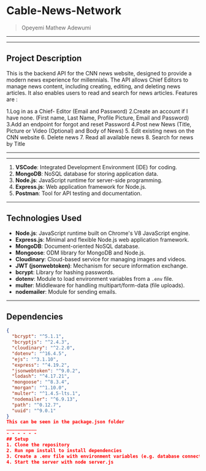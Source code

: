 # Cable-News-Network

> Opeyemi Mathew Adewumi
_____
-----

## Project Description
This is the backend API for the CNN news website, designed to provide a modern news experience for millennials. The API allows Chief Editors to manage news content, including creating, editing, and deleting news articles. It also enables users to read and search for news articles. Features are :

1.Log in as a Chief- Editor (Email and Password)
2.Create an account if I have none. (First name, Last Name, Profile 
Picture, Email and Password)
3.Add an endpoint for forgot and reset Password
4.Post new News (Title, Picture or Video (Optional) and Body of News)
5. Edit existing news on the CNN website
6. Delete news
7. Read all available news
8. Search for news by Title
___________
- - - - - -

1. **VSCode**: Integrated Development Environment (IDE) for coding.
2. **MongoDB**: NoSQL database for storing application data.
3. **Node.js**: JavaScript runtime for server-side programming.
4. **Express.js**: Web application framework for Node.js.
5. **Postman**: Tool for API testing and documentation.
---------

## Technologies Used

- **Node.js**: JavaScript runtime built on Chrome's V8 JavaScript engine.
- **Express.js**: Minimal and flexible Node.js web application framework.
- **MongoDB**: Document-oriented NoSQL database.
- **Mongoose**: ODM library for MongoDB and Node.js.
- **Cloudinary**: Cloud-based service for managing images and videos.
- **JWT (jsonwebtoken)**: Mechanism for secure information exchange.
- **bcrypt**: Library for hashing passwords.
- **dotenv**: Module to load environment variables from a `.env` file.
- **multer**: Middleware for handling multipart/form-data (file uploads).
- **nodemailer**: Module for sending emails.
----------------
## Dependencies

```json
{
  "bcrypt": "^5.1.1",
  "bcryptjs": "^2.4.3",
  "cloudinary": "^2.2.0",
  "dotenv": "^16.4.5",
  "ejs": "^3.1.10",
  "express": "^4.19.2",
  "jsonwebtoken": "^9.0.2",
  "lodash": "^4.17.21",
  "mongoose": "^8.3.4",
  "morgan": "^1.10.0",
  "multer": "^1.4.5-lts.1",
  "nodemailer": "^6.9.13",
  "path": "^0.12.7",
  "uuid": "^9.0.1"
}
This can be seen in the package.json folder
___________
- - - - - -
## Setup
1. Clone the repository
2. Run npm install to install dependencies
3. Create a .env file with environment variables (e.g. database connection string)
4. Start the server with node server.js

